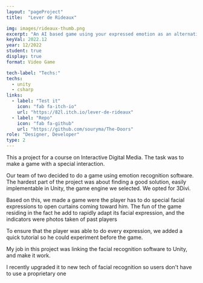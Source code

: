 ```yaml
---
layout: "pageProject"
title:  "Lever de Rideaux"

img: images/rideaux-thumb.png
excerpt: "An AI based game using your expressed emotion as an alternative controller."
keyVal: 2022.12
year: 12/2022
student: true
display: true
format: Video Game

tech-label: "Techs:"
techs:
  - unity
  - csharp
links:
  - label: "Test it"
    icon: "fab fa-itch-io"
    url: "https://82l.itch.io/lever-de-rideaux"
  - label: "Repo"
    icon: "fab fa-github"
    url: "https://github.com/souryma/The-Doors"
role: "Designer, Developer"
type: 2
---
```

<p>This a project for a course on Interactive Digital Media. The task was to make a game with a special interaction.</p>
<p>Our team of two decided to do a game using emotion recognition software. The hardest part of the project was about finding a good solution, easily implementable in Unity, the game engine we selected. We opted for 3Divi.</p>
<p>Based on this, we made a game were the player has to do special facial expressions to open curtains coming toward him. The fun of the game residing in the fact he add to rapidly adapt its facial expression, and the indicators were photos taken of past players</p>
<p>To ensure that the player was able to do every expression, we added a quick tutorial so he could experiment before the game.</p>
<p>My job in this project was linking the facial recognition software to Unity, and make it work.</p>
<p>I recently upgraded it to new tech of facial recognition so users don't have to use a proprietary one</p>